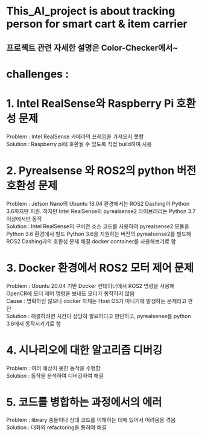 # This_AI_project is about tracking person for smart cart & item carrier
## 프로젝트 관련 자세한 설명은 Color-Checker에서~

# 
# 
# 
# challenges :
# 1. Intel RealSense와 Raspberry Pi 호환성 문제
Problem : Intel RealSense 카메라의 프레임을 가져오지 못함<br>
Solution : Raspberry pi에 호환될 수 있도록 직접 build하여 사용<br> 
# 2. Pyrealsense 와 ROS2의 python 버전 호환성 문제
Problem : Jetson Nano의 Ubuntu 18.04 환경에서는 ROS2 Dashing이 Python 3.6까지만 지원. 하지만 Intel RealSense의 pyrealsense2 라이브러리는 Python 3.7 이상에서만 동작<br>
Solution : Intel RealSense의 구버전 소스 코드를 사용하여 pyrealsense2 모듈을 Python 3.6 환경에서 빌드
Python 3.6을 지원하는 버전의 pyrealsense2를 빌드해 ROS2 Dashing과의 호환성 문제 해결
docker container를 사용해보기로 함<br>
# 3. Docker 환경에서 ROS2 모터 제어 문제
Problem : Ubuntu 20.04 기반 Docker 컨테이너에서 ROS2 명령을 사용해 OpenCR에 모터 제어 명령을 보내도 모터가 동작하지 않음<br>
Cause : 명확하진 않으나 docker 자체는 Host OS가 아니기에 발생하는 문제라고 판단<br>
Solution : 해결하려면 시간이 상당히 필요하다고 판단하고, pyrealsense를 python 3.6에서 동작시키기로 함<br>
# 4. 시나리오에 대한 알고리즘 디버깅
Problem : 여러 예상치 못한 동작을 수행함<br>
Solution : 동작을 분석하여 디버깅하여 해결<br>
# 5. 코드를 병합하는 과정에서의 에러
Problem : library 충돌이나 상대 코드를 이해하는 데에 있어서 어려움을 겪음<br>
Solution : 대화와 refactoring을 통하여 해결<br>



